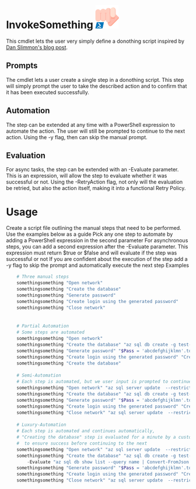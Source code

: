 # InvokeSomething ![](logo.png)
This cmdlet lets the user very simply define a donothing script inspired by [Dan Slimmon's blog post](https://blog.danslimmon.com/2019/07/15/do-nothing-scripting-the-key-to-gradual-automation/).

## Prompts
The cmdlet lets a user create a single step in a donothing script. This step will simply prompt the user to take the described action and to confirm that it has been executed successfully.

## Automation
The step can be extended at any time with a PowerShell expression to automate the action. The user will still be prompted to continue to the next action. Using the -y flag, then can skip the manual prompt.

## Evaluation
For async tasks, the step can be extended with an -Evaluate parameter. This is an expression, will allow the step to evaluate whether it was successful or not. Using the -RetryAction flag, not only will the evaluation be retried, but also the action itself, making it into a functional Retry Policy.

# Usage
Create a script file outlining the manual steps that need to be performed. Use the examples below as a guide
Pick any one step to automate by adding a PowerShell expression in the second parameter
For asynchronous steps, you can add a second expression after the -Evaluate parameter. This expression must return $true or $false and will evaluate if the step was successful or not
If you are confident about the execution of the step add a -y flag to skip the prompt and automatically execute the next step
Examples

```ps1
    # Three manual steps
    somethingsomething "Open network"
    somethingsomething "Create the database"
    somethingsomething "Generate password"
    somethingsomething "Create login using the generated password"
    somethingsomething "Close network"


    # Partial Automation
    # Some steps are automated
    somethingsomething "Open network"
    somethingsomething "Create the database" "az sql db create -g test-rg -n test-db -s test-sql"
    somethingsomething "Generate password" "$Pass = 'abcdefghijklmn'.tochararray() | Sort-Object {Get-Random})"
    somethingsomething "Create login using the generated password" "Create-DB-Login -Username test -Password $Pass"
    somethingsomething "Create the database"

    # Semi-Automation
    # Each step is automated, but we user input is prompted to continue to the next
    somethingsomething "Open network" "az sql server update  --restrict-outbound-network-access false" 
    somethingsomething "Create the database" "az sql db create -g test-rg -n test-db -s test-sql" 
    somethingsomething "Generate password" "$Pass = 'abcdefghijklmn'.tochararray() | Sort-Object {Get-Random})"
    somethingsomething "Create login using the generated password" "Create-DB-Login -Username test -Password $Pass"
    somethingsomething "Close network" "az sql server update  --restrict-outbound-network-access false"
    
    # Luxury-Automation
    # Each step is automated and continues automatically,
    # "Creating the database" step is evaluated for a minute by a custom script
    #  to ensure success before continuing to the next
    somethingsomething "Open network" "az sql server update  --restrict-outbound-network-access false" -y
    somethingsomething "Create the database" "az sql db create -g test-rg -n test-db -s test-sql" `
        -Evaluate "az sql db show list --query name | Convert-FromJson |$_count>0 " -y
    somethingsomething "Generate password" "$Pass = 'abcdefghijklmn'.tochararray() | Sort-Object {Get-Random})" -y
    somethingsomething "Create login using the generated password" "Create-DB-Login -Username test -Password $Pass" -y
    somethingsomething "Close network" "az sql server update  --restrict-outbound-network-access false" -y
```
